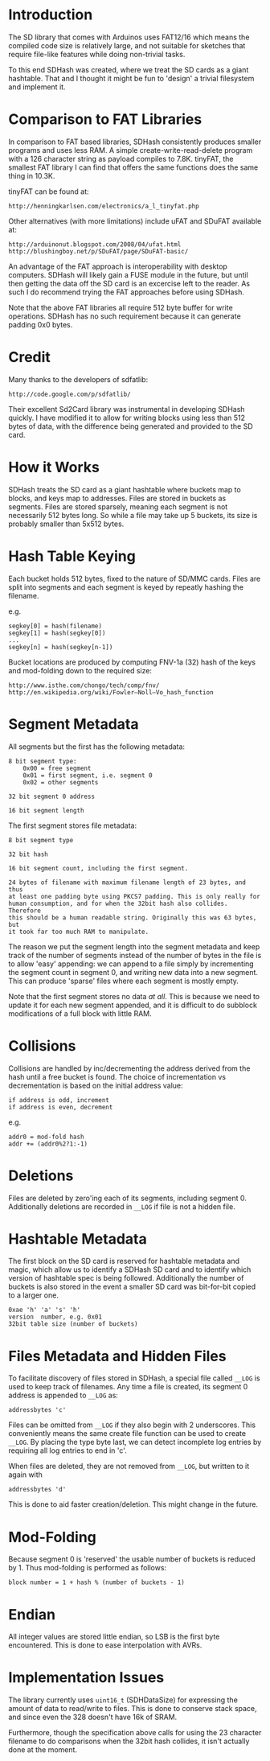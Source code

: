 Introduction
============

The SD library that comes with Arduinos uses FAT12/16 which means the compiled
code size is relatively large, and not suitable for sketches that require
file-like features while doing non-trivial tasks.

To this end SDHash was created, where we treat the SD cards as a giant
hashtable. That and I thought it might be fun to 'design' a trivial filesystem
and implement it.

Comparison to FAT Libraries
===========================

In comparison to FAT based libraries, SDHash consistently produces smaller
programs and uses less RAM. A simple create-write-read-delete program with a
126 character string as payload compiles to 7.8K. tinyFAT, the smallest FAT
library I can find that offers the same functions does the same thing in 10.3K.

tinyFAT can be found at:

	http://henningkarlsen.com/electronics/a_l_tinyfat.php

Other alternatives (with more limitations) include uFAT and SDuFAT available
at:

	http://arduinonut.blogspot.com/2008/04/ufat.html
	http://blushingboy.net/p/SDuFAT/page/SDuFAT-basic/

An advantage of the FAT approach is interoperability with desktop computers.
SDHash will likely gain a FUSE module in the future, but until then getting the
data off the SD card is an excercise left to the reader. As such I do recommend
trying the FAT approaches before using SDHash.

Note that the above FAT libraries all require 512 byte buffer for write
operations. SDHash has no such requirement because it can generate padding 0x0
bytes.

Credit
======

Many thanks to the developers of sdfatlib:

	http://code.google.com/p/sdfatlib/

Their excellent Sd2Card library was instrumental in developing SDHash quickly.
I have modified it to allow for writing blocks using less than 512 bytes of
data, with the difference being generated and provided to the SD card.

How it Works
============

SDHash treats the SD card as a giant hashtable where buckets map to blocks,
and keys map to addresses. Files are stored in buckets as segments. Files are
stored sparsely, meaning each segment is not necessarily 512 bytes long. So
while a file may take up 5 buckets, its size is probably smaller than 5x512 
bytes.

Hash Table Keying
=================

Each bucket holds 512 bytes, fixed to the nature of SD/MMC cards. Files are
split into segments and each segment is keyed by repeatly hashing the
filename.

e.g. 

	segkey[0] = hash(filename)
	segkey[1] = hash(segkey[0])
	...
	segkey[n] = hash(segkey[n-1])

Bucket locations are produced by computing FNV-1a (32) hash of the keys and
mod-folding down to the required size:

	http://www.isthe.com/chongo/tech/comp/fnv/
	http://en.wikipedia.org/wiki/Fowler–Noll–Vo_hash_function

Segment Metadata
================

All segments but the first has the following metadata:

	8 bit segment type:
		0x00 = free segment
		0x01 = first segment, i.e. segment 0
		0x02 = other segments

	32 bit segment 0 address

	16 bit segment length

The first segment stores file metadata:

	8 bit segment type

	32 bit hash

	16 bit segment count, including the first segment.

	24 bytes of filename with maximum filename length of 23 bytes, and thus
	at least one padding byte using PKCS7 padding. This is only really for
	human consumption, and for when the 32bit hash also collides. Therefore
	this should be a human readable string. Originally this was 63 bytes, but
	it took far too much RAM to manipulate.

The reason we put the segment length into the segment metadata and keep track
of the number of segments instead of the number of bytes in the file is to
allow 'easy' appending: we can append to a file simply by incrementing the
segment count in segment 0, and writing new data into a new segment. This can
produce 'sparse' files where each segment is mostly empty. 

Note that the first segment stores no data *at all*. This is because we need
to update it for each new segment appended, and it is difficult to do subblock
modifications of a full block with little RAM.

Collisions
==========

Collisions are handled by inc/decrementing the address derived from the hash
until a free bucket is found.  The choice of incrementation vs decrementation
is based on the initial address value:

	if address is odd, increment
	if address is even, decrement

e.g. 

	addr0 = mod-fold hash
	addr += (addr0%2?1:-1)

Deletions
=========

Files are deleted by zero'ing each of its segments, including segment 0.
Additionally deletions are recorded in `__LOG` if file is not a hidden file.

Hashtable Metadata
==================

The first block on the SD card is reserved for hashtable metadata and magic,
which allow us to identify a SDHash SD card and to identify which version of
hashtable spec is being followed. Additionally the number of buckets is also
stored in the event a smaller SD card was bit-for-bit copied to a larger one.

	0xae 'h' 'a' 's' 'h'
	version  number, e.g. 0x01
	32bit table size (number of buckets)


Files Metadata and Hidden Files
===============================

To facilitate discovery of files stored in SDHash, a special file called
`__LOG` is used to keep track of filenames. Any time a file is created, its
segment 0 address is appended to `__LOG` as:

	addressbytes 'c'

Files can be omitted from `__LOG` if they also begin with 2 underscores. This
conveniently means the same create file function can be used to create `__LOG`.
By placing the type byte last, we can detect incomplete log entries by
requiring all log entries to end in 'c'.

When files are deleted, they are not removed from `__LOG`, but written to it
again with

	addressbytes 'd'

This is done to aid faster creation/deletion. This might change in the future. 

Mod-Folding
===========

Because segment 0 is 'reserved' the usable number of buckets is reduced by 1.
Thus mod-folding is performed as follows:

	block number = 1 + hash % (number of buckets - 1) 

Endian
======

All integer values are stored little endian, so LSB is the first byte
encountered. This is done to ease interpolation with AVRs.

Implementation Issues
=====================

The library currently uses `uint16_t` (SDHDataSize) for expressing the amount of
data to read/write to files. This is done to conserve stack space, and since
even the 328 doesn't have 16k of SRAM.

Furthermore, though the specification above calls for using the 23 character
filename to do comparisons when the 32bit hash collides, it isn't actually done
at the moment.

